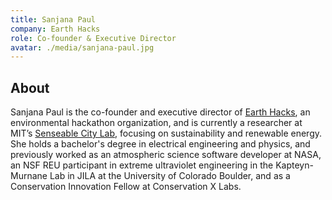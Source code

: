 ```yaml
---
title: Sanjana Paul
company: Earth Hacks
role: Co-founder & Executive Director
avatar: ./media/sanjana-paul.jpg
---
```

## About

Sanjana Paul is the co-founder and executive director of [Earth Hacks](https://earthhacks.io/), an environmental hackathon organization, and is currently a researcher at MIT’s [Senseable City Lab](https://senseable.mit.edu/), focusing on sustainability and renewable energy. She holds a bachelor's degree in electrical engineering and physics, and previously worked as an atmospheric science software developer at NASA, an NSF REU participant in extreme ultraviolet engineering in the Kapteyn-Murnane Lab in JILA at the University of Colorado Boulder, and as a Conservation Innovation Fellow at Conservation X Labs.